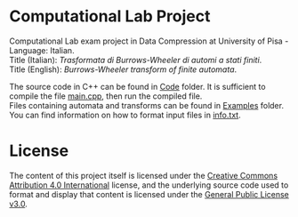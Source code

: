 # Computational Lab Project
Computational Lab exam project in Data Compression at University of Pisa - Language: Italian. <br>
Title (Italian): <em>Trasformata di Burrows-Wheeler di automi a stati finiti</em>. <br>
Title (English): <em>Burrows-Wheeler transform of finite automata</em>.

The source code in C++ can be found in [Code](https://github.com/letizia-dachille/computational-lab-project/blob/main/Code/) folder.
It is sufficient to compile the file [main.cpp](https://github.com/letizia-dachille/computational-lab-project/blob/main/Code/main.cpp), then run the compiled file.<br>
Files containing automata and transforms can be found in [Examples](https://github.com/letizia-dachille/computational-lab-project/blob/main/Examples/) folder. You can find information on how to format input files in [info.txt](https://github.com/letizia-dachille/computational-lab-project/blob/main/Examples/info.txt).

# License
The content of this project itself is licensed under the [Creative Commons Attribution 4.0 International](https://creativecommons.org/licenses/by/4.0/) license, and the underlying source code used to format and display that content is licensed under the [General Public License v3.0](https://github.com/letizia-dachille/computational-lab-project/blob/main/LICENSE).
